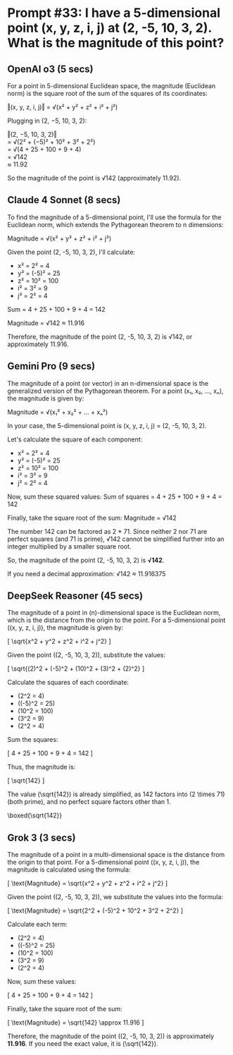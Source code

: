 # Prompt #33: I have a 5-dimensional point (x, y, z, i, j) at (2, -5, 10, 3, 2). What is the magnitude of this point?

## OpenAI o3  (5 secs)
For a point in 5-dimensional Euclidean space, the magnitude (Euclidean norm) is the square root of the sum of the squares of its coordinates:

‖(x, y, z, i, j)‖ = √(x² + y² + z² + i² + j²)

Plugging in (2, −5, 10, 3, 2):

‖(2, −5, 10, 3, 2)‖  
= √(2² + (−5)² + 10² + 3² + 2²)  
= √(4 + 25 + 100 + 9 + 4)  
= √142  
≈ 11.92

So the magnitude of the point is √142 (approximately 11.92).

## Claude 4 Sonnet  (8 secs)
To find the magnitude of a 5-dimensional point, I'll use the formula for the Euclidean norm, which extends the Pythagorean theorem to n dimensions:

Magnitude = √(x² + y² + z² + i² + j²)

Given the point (2, -5, 10, 3, 2), I'll calculate:

- x² = 2² = 4
- y² = (-5)² = 25
- z² = 10² = 100
- i² = 3² = 9
- j² = 2² = 4

Sum = 4 + 25 + 100 + 9 + 4 = 142

Magnitude = √142 ≈ 11.916

Therefore, the magnitude of the point (2, -5, 10, 3, 2) is √142, or approximately 11.916.

## Gemini Pro  (9 secs)
The magnitude of a point (or vector) in an n-dimensional space is the generalized version of the Pythagorean theorem. For a point (x₁, x₂, ..., xₙ), the magnitude is given by:

Magnitude = √(x₁² + x₂² + ... + xₙ²)

In your case, the 5-dimensional point is (x, y, z, i, j) = (2, -5, 10, 3, 2).

Let's calculate the square of each component:
*   x² = 2² = 4
*   y² = (-5)² = 25
*   z² = 10² = 100
*   i² = 3² = 9
*   j² = 2² = 4

Now, sum these squared values:
Sum of squares = 4 + 25 + 100 + 9 + 4 = 142

Finally, take the square root of the sum:
Magnitude = √142

The number 142 can be factored as 2 * 71. Since neither 2 nor 71 are perfect squares (and 71 is prime), √142 cannot be simplified further into an integer multiplied by a smaller square root.

So, the magnitude of the point (2, -5, 10, 3, 2) is **√142**.

If you need a decimal approximation:
√142 ≈ 11.916375

## DeepSeek Reasoner  (45 secs)
The magnitude of a point in \(n\)-dimensional space is the Euclidean norm, which is the distance from the origin to the point. For a 5-dimensional point \((x, y, z, i, j)\), the magnitude is given by:

\[
\sqrt{x^2 + y^2 + z^2 + i^2 + j^2}
\]

Given the point \((2, -5, 10, 3, 2)\), substitute the values:

\[
\sqrt{(2)^2 + (-5)^2 + (10)^2 + (3)^2 + (2)^2}
\]

Calculate the squares of each coordinate:

- \(2^2 = 4\)
- \((-5)^2 = 25\)
- \(10^2 = 100\)
- \(3^2 = 9\)
- \(2^2 = 4\)

Sum the squares:

\[
4 + 25 + 100 + 9 + 4 = 142
\]

Thus, the magnitude is:

\[
\sqrt{142}
\]

The value \(\sqrt{142}\) is already simplified, as 142 factors into \(2 \times 71\) (both prime), and no perfect square factors other than 1.

\boxed{\sqrt{142}}

## Grok 3  (3 secs)
The magnitude of a point in a multi-dimensional space is the distance from the origin to that point. For a 5-dimensional point \((x, y, z, i, j)\), the magnitude is calculated using the formula:

\[
\text{Magnitude} = \sqrt{x^2 + y^2 + z^2 + i^2 + j^2}
\]

Given the point \((2, -5, 10, 3, 2)\), we substitute the values into the formula:

\[
\text{Magnitude} = \sqrt{2^2 + (-5)^2 + 10^2 + 3^2 + 2^2}
\]

Calculate each term:

- \(2^2 = 4\)
- \((-5)^2 = 25\)
- \(10^2 = 100\)
- \(3^2 = 9\)
- \(2^2 = 4\)

Now, sum these values:

\[
4 + 25 + 100 + 9 + 4 = 142
\]

Finally, take the square root of the sum:

\[
\text{Magnitude} = \sqrt{142} \approx 11.916
\]

Therefore, the magnitude of the point \((2, -5, 10, 3, 2)\) is approximately **11.916**. If you need the exact value, it is \(\sqrt{142}\).

